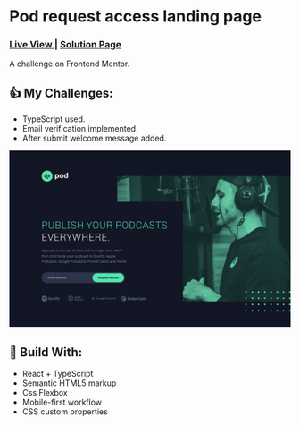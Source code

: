 <h1>Pod request access landing page</h1>
<div>
  <h3>
    <a href="https://splendid-bubblegum-c5c20d.netlify.app/"> Live View </a>
    <span> | </span>
    <a href="https://www.frontendmentor.io/solutions/pod-request-access-landing-with-typescript-qcPu9sxdb3"> Solution Page </a>
  </h3>
</div>
<div>
  A challenge on Frontend Mentor.
</div>

## 👍 My Challenges:

- TypeScript used.
- Email verification implemented.
- After submit welcome message added.

![](./public/screenshot.jpg)

## 🎉 Build With:

- React + TypeScript
- Semantic HTML5 markup
- Css Flexbox
- Mobile-first workflow
- CSS custom properties
